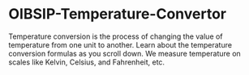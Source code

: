 # OIBSIP-Temperature-Convertor
Temperature conversion is the process of changing the value of temperature from one unit to another. Learn about the temperature conversion formulas as you scroll down. We measure temperature on scales like Kelvin, Celsius, and Fahrenheit, etc.
